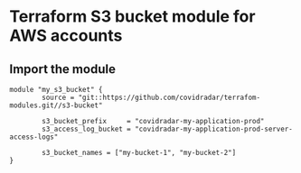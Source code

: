# Terraform S3 bucket module for AWS accounts

## Import the module

    module "my_s3_bucket" {
            source = "git::https://github.com/covidradar/terrafom-modules.git//s3-bucket"

            s3_bucket_prefix     = "covidradar-my-application-prod"
            s3_access_log_bucket = "covidradar-my-application-prod-server-access-logs"

            s3_bucket_names = ["my-bucket-1", "my-bucket-2"]
    }